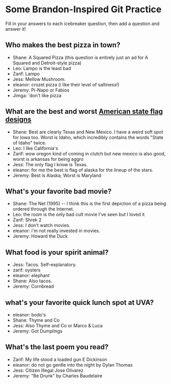# Some Brandon-Inspired Git Practice
Fill in your answers to each icebreaker question, then add a question and answer it!

## Who makes the best pizza in town?
* Shane: A Squared Pizza (this question is entirely just an ad for A Squared and Detroit-style pizza)
* Leo: Lampo is the least bad
* Zarif: Lampo
* Jess: Mellow Mushroom.
* eleanor: crozet pizza (i like their level of saltiness!)
* Jeremy: Pi-Napo or Fabios
* Jimga: 'don't like pizza

## What are the best and worst [American state flag designs](https://en.wikipedia.org/wiki/Flags_of_the_U.S._states_and_territories)
* Shane: Best are clearly Texas and New Mexico. I have a weird soft spot for Iowa too. Worst is Idaho, which incredibly contains the words "State of Idaho" twice.
* Leo: I like California's
* Zarif: wow oregon kind of coming in clutch but new mexico is also good, worst is arkansas for being aggro
* Jess: The only flag I know is Texas.
* eleanor: for me the best is flag of alaska for the lineup of the stars.
* Jeremy: Best is Alaska; Worst is Maryland

## What's your favorite bad movie?
* Shane: The Net (1995) -- I think this is the first depiction of a pizza being ordered through the Internet.
* Leo: the room is the only bad cult movie I've seen but I loved it
* Zarif: Shrek 2
* Jess: I don't watch movies.
* eleanor: i'm not really invested in movies.
* Jeremy: Howard the Duck

## What food is your spirit animal?
* Jess: Tacos. Self-explanatory.
* zarif: oysters
* eleanor: elephant
* Shane: Also tacos.
* Jeremy: Cornbread

## what's your favorite quick lunch spot at UVA?
* eleanor: bodo's
* Shane: Thyme and Co
* Jess: Also Thyme and Co or Marco & Luca
* Jeremy: Got Dumplings

## What's the last poem you read?
* Zarif: My life stood a loaded gun E Dickinson
* eleanor: do not go gentle into the night by Dylan Thomas
* Jess: Citizen Illegal Jose Olivarez
* Jeremy: "Be Drunk" by Charles Baudelaire